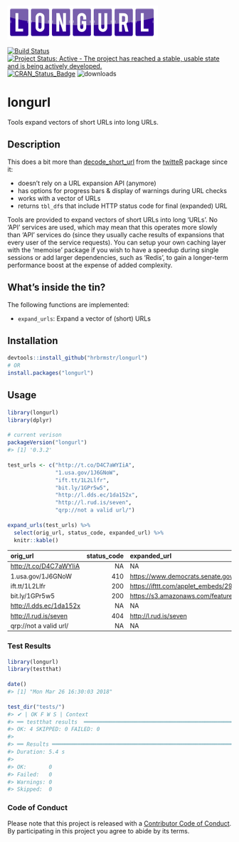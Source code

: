 
<!-- README.md is generated from README.Rmd. Please edit that file -->

![](longurl.png)

[![Build
Status](https://travis-ci.org/hrbrmstr/longurl.svg)](https://travis-ci.org/hrbrmstr/longurl)
[![Project Status: Active - The project has reached a stable, usable
state and is being actively
developed.](http://www.repostatus.org/badges/0.1.0/active.svg)](http://www.repostatus.org/#active)
[![CRAN\_Status\_Badge](http://www.r-pkg.org/badges/version/longurl)](http://cran.r-project.org/web/packages/longurl)
![downloads](http://cranlogs.r-pkg.org/badges/grand-total/longurl)

# longurl

Tools expand vectors of short URLs into long URLs.

## Description

This does a bit more than
[decode\_short\_url](https://github.com/geoffjentry/twitteR/blob/master/R/utils.R#L22-L31)
from the [twitteR](https://github.com/geoffjentry/twitteR) package since
it:

  - doesn’t rely on a URL expansion API (anymore)
  - has options for progress bars & display of warnings during URL
    checks
  - works with a vector of URLs
  - returns `tbl_df`s that include HTTP status code for final (expanded)
    URL

Tools are provided to expand vectors of short URLs into long ‘URLs’. No
‘API’ services are used, which may mean that this operates more slowly
than ‘API’ services do (since they usually cache results of expansions
that every user of the service requests). You can setup your own caching
layer with the ‘memoise’ package if you wish to have a speedup during
single sessions or add larger dependencies, such as ‘Redis’, to gain a
longer-term performance boost at the expense of added complexity.

## What’s inside the tin?

The following functions are implemented:

  - `expand_urls`: Expand a vector of (short) URLs

## Installation

``` r
devtools::install_github("hrbrmstr/longurl")
# OR
install.packages("longurl")
```

## Usage

``` r
library(longurl)
library(dplyr)

# current verison
packageVersion("longurl")
#> [1] '0.3.2'

test_urls <- c("http://t.co/D4C7aWYIiA",
               "1.usa.gov/1J6GNoW",
               "ift.tt/1L2Llfr",
               "bit.ly/1GPr5w5",
               "http://l.dds.ec/1da152x",
               "http://l.rud.is/seven",
               "qrp://not a valid url/")

expand_urls(test_urls) %>% 
  select(orig_url, status_code, expanded_url) %>% 
  knitr::kable()
```

| orig\_url                 | status\_code | expanded\_url                                                                                              |
| :------------------------ | -----------: | :--------------------------------------------------------------------------------------------------------- |
| <http://t.co/D4C7aWYIiA>  |           NA | NA                                                                                                         |
| 1.usa.gov/1J6GNoW         |          410 | <https://www.democrats.senate.gov/2015/06/22/schedule-for-monday-june-22-2015/>                            |
| ift.tt/1L2Llfr            |          200 | <https://ifttt.com/applet_embeds/299814p/image?width=660&height=340>                                       |
| bit.ly/1GPr5w5            |          200 | <https://s3.amazonaws.com/features.ifttt.com/blog_images/Channels/Weebly+final+banner+with+IFTTT+logo.png> |
| <http://l.dds.ec/1da152x> |           NA | NA                                                                                                         |
| <http://l.rud.is/seven>   |          404 | <http://l.rud.is/seven>                                                                                    |
| qrp://not a valid url/    |           NA | NA                                                                                                         |

### Test Results

``` r
library(longurl)
library(testthat)

date()
#> [1] "Mon Mar 26 16:30:03 2018"

test_dir("tests/")
#> ✔ | OK F W S | Context
#> ══ testthat results  ═══════════════════════════════════════════════════════════════
#> OK: 4 SKIPPED: 0 FAILED: 0
#> 
#> ══ Results ═════════════════════════════════════════════════════════════════════════
#> Duration: 5.4 s
#> 
#> OK:       0
#> Failed:   0
#> Warnings: 0
#> Skipped:  0
```

### Code of Conduct

Please note that this project is released with a [Contributor Code of
Conduct](CONDUCT.md). By participating in this project you agree to
abide by its terms.
